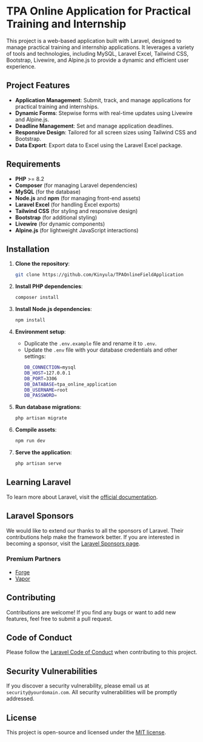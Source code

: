 # TPA Online Application for Practical Training and Internship

This project is a web-based application built with Laravel, designed to manage practical training and internship applications. It leverages a variety of tools and technologies, including MySQL, Laravel Excel, Tailwind CSS, Bootstrap, Livewire, and Alpine.js to provide a dynamic and efficient user experience.

## Project Features

- **Application Management**: Submit, track, and manage applications for practical training and internships.
- **Dynamic Forms**: Stepwise forms with real-time updates using Livewire and Alpine.js.
- **Deadline Management**: Set and manage application deadlines.
- **Responsive Design**: Tailored for all screen sizes using Tailwind CSS and Bootstrap.
- **Data Export**: Export data to Excel using the Laravel Excel package.
  
## Requirements

- **PHP** >= 8.2
- **Composer** (for managing Laravel dependencies)
- **MySQL** (for the database)
- **Node.js** and **npm** (for managing front-end assets)
- **Laravel Excel** (for handling Excel exports)
- **Tailwind CSS** (for styling and responsive design)
- **Bootstrap** (for additional styling)
- **Livewire** (for dynamic components)
- **Alpine.js** (for lightweight JavaScript interactions)

## Installation

1. **Clone the repository**:
    ```bash
    git clone https://github.com/Kinyula/TPAOnlineFieldApplication


2. **Install PHP dependencies**:
    ```bash
    composer install
    ```

3. **Install Node.js dependencies**:
    ```bash
    npm install
    ```

4. **Environment setup**:
    - Duplicate the `.env.example` file and rename it to `.env`.
    - Update the `.env` file with your database credentials and other settings:
      ```bash
      DB_CONNECTION=mysql
      DB_HOST=127.0.0.1
      DB_PORT=3306
      DB_DATABASE=tpa_online_application
      DB_USERNAME=root
      DB_PASSWORD=
      ```

5. **Run database migrations**:
    ```bash
    php artisan migrate
    ```

6. **Compile assets**:
    ```bash
    npm run dev
    ```

7. **Serve the application**:
    ```bash
    php artisan serve
    ```

## Learning Laravel

To learn more about Laravel, visit the [official documentation](https://laravel.com/docs).

## Laravel Sponsors

We would like to extend our thanks to all the sponsors of Laravel. Their contributions help make the framework better. If you are interested in becoming a sponsor, visit the [Laravel Sponsors page](https://laravel.com/sponsors).

### Premium Partners

- [Forge](https://forge.laravel.com)
- [Vapor](https://vapor.laravel.com)

## Contributing

Contributions are welcome! If you find any bugs or want to add new features, feel free to submit a pull request.

## Code of Conduct

Please follow the [Laravel Code of Conduct](https://laravel.com/conduct) when contributing to this project.

## Security Vulnerabilities

If you discover a security vulnerability, please email us at `security@yourdomain.com`. All security vulnerabilities will be promptly addressed.

## License

This project is open-source and licensed under the [MIT license](https://opensource.org/licenses/MIT).
